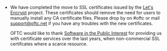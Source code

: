   * We have completed the move to SSL certificates issued by the
    [Let's Encrypt](https://letsencrypt.org/) project. These certificates
    should remove the need for users to manually install any CA certificate
    files. Please drop by on #oftc or mail support@oftc.net if you have any
    troubles with the new certificates.

    OFTC would like to thank
    [Software in the Public Interest](http://spi-inc.org/)
    for providing us with certificate services over the last years, when
    non-commercial SSL certifcates where a scarce resource.
